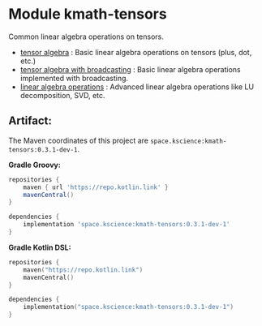 # Module kmath-tensors

Common linear algebra operations on tensors.

 - [tensor algebra](src/commonMain/kotlin/space/kscience/kmath/tensors/api/TensorAlgebra.kt) : Basic linear algebra operations on tensors (plus, dot, etc.)
 - [tensor algebra with broadcasting](src/commonMain/kotlin/space/kscience/kmath/tensors/core/BroadcastDoubleTensorAlgebra.kt) : Basic linear algebra operations implemented with broadcasting.
 - [linear algebra operations](src/commonMain/kotlin/space/kscience/kmath/tensors/api/LinearOpsTensorAlgebra.kt) : Advanced linear algebra operations like LU decomposition, SVD, etc.


## Artifact:

The Maven coordinates of this project are `space.kscience:kmath-tensors:0.3.1-dev-1`.

**Gradle Groovy:**
```groovy
repositories {
    maven { url 'https://repo.kotlin.link' }
    mavenCentral()
}

dependencies {
    implementation 'space.kscience:kmath-tensors:0.3.1-dev-1'
}
```
**Gradle Kotlin DSL:**
```kotlin
repositories {
    maven("https://repo.kotlin.link")
    mavenCentral()
}

dependencies {
    implementation("space.kscience:kmath-tensors:0.3.1-dev-1")
}
```
